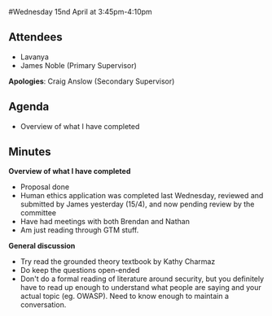#Wednesday 15nd April at 3:45pm-4:10pm

## Attendees

- Lavanya
- James Noble (Primary Supervisor)

**Apologies**: Craig Anslow (Secondary Supervisor)

## Agenda

- Overview of what I have completed

## Minutes

**Overview of what I have completed**

- Proposal done
- Human ethics application was completed last Wednesday, reviewed and submitted by James yesterday (15/4), and now pending review by the committee
- Have had meetings with both Brendan and Nathan
- Am just reading through GTM stuff.

**General discussion**

- Try read the grounded theory textbook by Kathy Charmaz
- Do keep the questions open-ended
- Don't do a formal reading of literature around security, but you definitely have to read up enough to understand what people are saying and your actual topic (eg. OWASP). Need to know enough to maintain a conversation.
